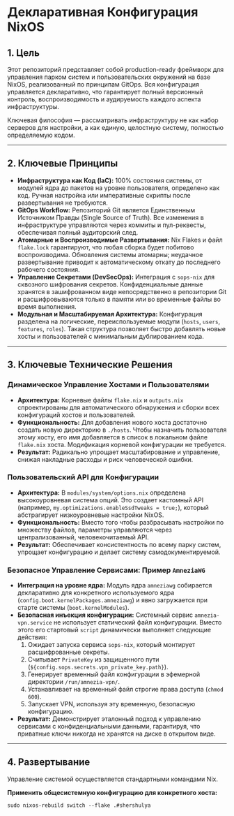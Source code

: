 # Декларативная Конфигурация NixOS

## 1. Цель

Этот репозиторий представляет собой production-ready фреймворк для управления парком систем и пользовательских окружений на базе NixOS, реализованный по принципам GitOps. Вся конфигурация управляется декларативно, что гарантирует полный версионный контроль, воспроизводимость и аудируемость каждого аспекта инфраструктуры.

Ключевая философия — рассматривать инфраструктуру не как набор серверов для настройки, а как единую, целостную систему, полностью определяемую кодом.

---

## 2. Ключевые Принципы

*   **Инфраструктура как Код (IaC):** 100% состояния системы, от модулей ядра до пакетов на уровне пользователя, определено как код. Ручная настройка или императивные скрипты после развертывания не требуются.
*   **GitOps Workflow:** Репозиторий Git является Единственным Источником Правды (Single Source of Truth). Все изменения в инфраструктуре управляются через коммиты и пул-реквесты, обеспечивая полный аудиторский след.
*   **Атомарные и Воспроизводимые Развертывания:** Nix Flakes и файл `flake.lock` гарантируют, что любая сборка будет побитово воспроизводима. Обновления системы атомарны; неудачное развертывание приводит к автоматическому откату до последнего рабочего состояния.
*   **Управление Секретами (DevSecOps):** Интеграция с `sops-nix` для сквозного шифрования секретов. Конфиденциальные данные хранятся в зашифрованном виде непосредственно в репозитории Git и расшифровываются только в памяти или во временные файлы во время выполнения.
*   **Модульная и Масштабируемая Архитектура:** Конфигурация разделена на логические, переиспользуемые модули (`hosts`, `users`, `features`, `roles`). Такая структура позволяет быстро добавлять новые хосты и пользователей с минимальным дублированием кода.

---

## 3. Ключевые Технические Решения

### Динамическое Управление Хостами и Пользователями
*   **Архитектура:** Корневые файлы `flake.nix` и `outputs.nix` спроектированы для автоматического обнаружения и сборки всех конфигураций хостов и пользователей.
*   **Функциональность:** Для добавления нового хоста достаточно создать новую директорию в `./hosts`. Чтобы назначить пользователя этому хосту, его имя добавляется в список в локальном файле `flake.nix` хоста. Модификация корневой конфигурации не требуется.
*   **Результат:** Радикально упрощает масштабирование и управление, снижая накладные расходы и риск человеческой ошибки.

### Пользовательский API для Конфигурации
*   **Архитектура:** В `modules/system/options.nix` определена высокоуровневая система опций. Это создает кастомный API (например, `my.optimizations.enableSsdTweaks = true;`), который абстрагирует низкоуровневые настройки NixOS.
*   **Функциональность:** Вместо того чтобы разбрасывать настройки по множеству файлов, параметры управляются через централизованный, человекочитаемый API.
*   **Результат:** Обеспечивает консистентность по всему парку систем, упрощает конфигурацию и делает систему самодокументируемой.

### Безопасное Управление Сервисами: Пример `AmneziaWG`
*   **Интеграция на уровне ядра:** Модуль ядра `amneziawg` собирается декларативно для конкретного используемого ядра (`config.boot.kernelPackages.amneziawg`) и явно загружается при старте системы (`boot.kernelModules`).
*   **Безопасная инъекция конфигурации:** Системный сервис `amnezia-vpn.service` не использует статический файл конфигурации. Вместо этого его стартовый `script` динамически выполняет следующие действия:
    1.  Ожидает запуска сервиса `sops-nix`, который монтирует расшифрованные секреты.
    2.  Считывает `PrivateKey` из защищенного пути (`${config.sops.secrets.vpn_private_key.path}`).
    3.  Генерирует временный файл конфигурации в эфемерной директории `/run/amnezia-vpn/`.
    4.  Устанавливает на временный файл строгие права доступа (`chmod 600`).
    5.  Запускает VPN, используя эту временную, безопасную конфигурацию.
*   **Результат:** Демонстрирует эталонный подход к управлению сервисами с конфиденциальными данными, гарантируя, что приватные ключи никогда не хранятся на диске в открытом виде.

---

## 4. Развертывание

Управление системой осуществляется стандартными командами Nix.

**Применить общесистемную конфигурацию для конкретного хоста:**
```
sudo nixos-rebuild switch --flake .#shershulya
